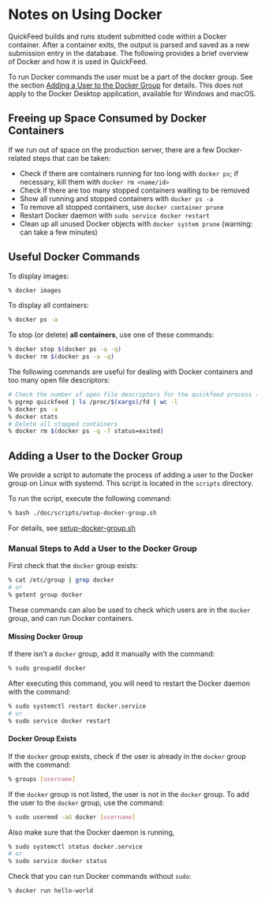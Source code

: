 # Notes on Using Docker

QuickFeed builds and runs student submitted code within a Docker container.
After a container exits, the output is parsed and saved as a new submission entry in the database.
The following provides a brief overview of Docker and how it is used in QuickFeed.

To run Docker commands the user must be a part of the docker group.
See the section [Adding a User to the Docker Group](#adding-a-user-to-the-docker-group) for details.
This does not apply to the Docker Desktop application, available for Windows and macOS.

## Freeing up Space Consumed by Docker Containers

If we run out of space on the production server, there are a few Docker-related steps that can be taken:

- Check if there are containers running for too long with `docker ps`; if necessary, kill them with `docker rm <name/id>`
- Check if there are too many stopped containers waiting to be removed
- Show all running and stopped containers with `docker ps -a`
- To remove all stopped containers, use `docker container prune`
- Restart Docker daemon with `sudo service docker restart`
- Clean up all unused Docker objects with `docker system prune` (warning: can take a few minutes)

## Useful Docker Commands

To display images:

```sh
% docker images
```

To display all containers:

```sh
% docker ps -a
```

To stop (or delete) **all containers**, use one of these commands:

```sh
% docker stop $(docker ps -a -q)
% docker rm $(docker ps -a -q)
```

The following commands are useful for dealing with Docker containers and too many open file descriptors:

```sh
# Check the number of open file descriptors for the quickfeed process (linux only)
% pgrep quickfeed | ls /proc/$(xargs)/fd | wc -l
% docker ps -a
% docker stats
# Delete all stopped containers
% docker rm $(docker ps -q -f status=exited)
```

## Adding a User to the Docker Group

We provide a script to automate the process of adding a user to the Docker group on Linux with systemd.
This script is located in the `scripts` directory.

To run the script, execute the following command:

```sh
% bash ./doc/scripts/setup-docker-group.sh
```

For details, see [setup-docker-group.sh](./scripts/setup-docker-group.sh)

### Manual Steps to Add a User to the Docker Group

First check that the `docker` group exists:

```sh
% cat /etc/group | grep docker
# or
% getent group docker
```

These commands can also be used to check which users are in the `docker` group, and can run Docker containers.

#### Missing Docker Group

If there isn't a `docker` group, add it manually with the command:

```sh
% sudo groupadd docker
```

After executing this command, you will need to restart the Docker daemon with the command:

```sh
% sudo systemctl restart docker.service
# or
% sudo service docker restart
```

#### Docker Group Exists

If the `docker` group exists, check if the user is already in the `docker` group with the command:

```sh
% groups [username]
```

If the `docker` group is not listed, the user is not in the `docker` group.
To add the user to the `docker` group, use the command:

```sh
% sudo usermod -aG docker [username]
```

Also make sure that the Docker daemon is running,

```sh
% sudo systemctl status docker.service
# or
% sudo service docker status
```

Check that you can run Docker commands without `sudo`:

```sh
% docker run hello-world
```
